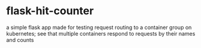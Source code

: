 # flask-hit-counter
a simple flask app made for testing request routing to a container group on kubernetes; see that multiple containers respond to requests by their names and counts
